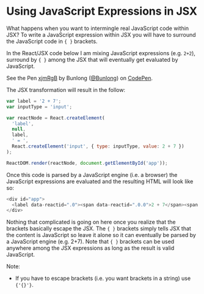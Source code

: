 # Using JavaScript Expressions in JSX

What happens when you want to intermingle real JavaScript code within JSX? To write a JavaScript expression within JSX you will have to surround the JavaScript code in `{ }` brackets.

In the React/JSX code below I am mixing JavaScript expressions (e.g. `2+2`), surround by `{ }` among the JSX that will eventually get evaluated by JavaScript.

<p data-height="265" data-theme-id="dark" data-slug-hash="xjmRgB" data-default-tab="js,result" data-user="Bunlong" data-embed-version="2" data-pen-title="xjmRgB" class="codepen">See the Pen <a href="https://codepen.io/Bunlong/pen/xjmRgB/">xjmRgB</a> by Bunlong (<a href="https://codepen.io/Bunlong">@Bunlong</a>) on <a href="https://codepen.io">CodePen</a>.</p>
<script async src="https://static.codepen.io/assets/embed/ei.js"></script>

The JSX transformation will result in the follow:

```javascript
var label = '2 + 7';
var inputType = 'input';

var reactNode = React.createElement(
  'label',
  null,
  label,
  ' = ',
  React.createElement('input', { type: inputType, value: 2 + 7 })
);

ReactDOM.render(reactNode, document.getElementById('app'));
```

Once this code is parsed by a JavaScript engine (i.e. a browser) the JavaScript expressions are evaluated and the resulting HTML will look like so:

```javascript
<div id="app">
  <label data-reactid=".0"><span data-reactid=".0.0">2 + 7</span><span data-reactid=".0.1"> = </span><input type="input" value="9" data-reactid=".0.2"></label>
</div>
```

Nothing that complicated is going on here once you realize that the brackets basically escape the JSX. The `{ }` brackets simply tells JSX that the content is JavaScript so leave it alone so it can eventually be parsed by a JavaScript engine (e.g. 2+7). Note that `{ }` brackets can be used anywhere among the JSX expressions as long as the result is valid JavaScript.

Note:

* If you have to escape brackets (i.e. you want brackets in a string) use `{'{}'}`.
